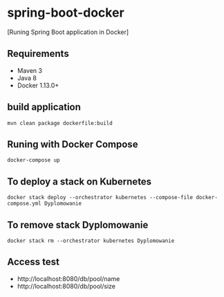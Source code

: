 # spring-boot-docker

[Runing Spring Boot application in Docker]

## Requirements
- Maven 3
- Java 8
- Docker 1.13.0+

## build application

```
mvn clean package dockerfile:build
```

## Runing with Docker Compose

```
docker-compose up
```
## To deploy a stack on Kubernetes
```
docker stack deploy --orchestrator kubernetes --compose-file docker-compose.yml Dyplomowanie
```

## To remove stack Dyplomowanie

```
docker stack rm --orchestrator kubernetes Dyplomowanie
```

## Access test

- http://localhost:8080/db/pool/name
- http://localhost:8080/db/pool/size


